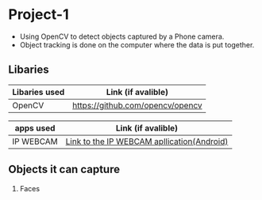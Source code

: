 # Project-1 
  - Using OpenCV to detect objects captured by a Phone camera.
  - Object tracking is done on the computer where the data is put together.

  ## Libaries 

   | Libaries used | Link (if avalible)        
   | ------------- |:-------------:| 
   | OpenCV        | https://github.com/opencv/opencv |
   
   | apps used     | Link (if avalible)        
   | ------------- |:-------------:| 
   | IP WEBCAM     | [Link to the IP WEBCAM apllication(Android)](https://play.google.com/store/apps/details?id=com.pas.webcam&hl=en_US)      |   

  ## Objects it can capture 
  1. Faces
